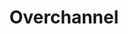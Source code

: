---
title: "Overchannel"

feat:
  types: ["Psionic"]
  description: |
    You burn your life force to strengthen your powers.
  benefit: |
    While manifesting a power, you can increase your effective manifester level by one, but in so doing you take 1d8 points of damage. At 8th level, you can choose to increase your effective manifester level by two, but you take 3d8 points of damage. At 15th level, you can increase your effective manifester level by three, but you take 5d8 points of damage.

    The effective increase in manifester level increases the number of power points you can expend on a single power manifestation, as well as increasing all manifester level-dependent effects, such as range, duration, and overcoming power resistance.
  normal: |
    Your manifester level is equal to your total levels in classes that manifest powers.
---